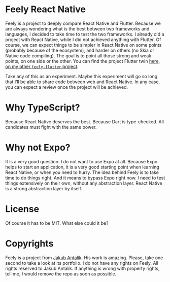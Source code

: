 # Feely React Native

Feely is a project to deeply compare React Native and Flutter. Because we are always wondering what is the best between two frameworks and languages, I decided to take time to test the two frameworks. I already did a project with React Native, while I did not achieved anything with Flutter. Of course, we can expect things to be simpler in React Native on some points (probably because of the ecosystem), and harder on others (no Skia or Native code compiling). The goal is to point all those strong and weak points, on one side or the other. You can find the project Flutter twin [here, on my other `feely-flutter` project](https://github.com/ghivert/feely-flutter).

Take any of this as an experiment. Maybe this experiment will go so long that I’ll be able to share code between web and React Native. In any case, you can expect a review once the project will be achieved.

# Why TypeScript?

Because React Native deserves the best. Because Dart is type-checked. All candidates must fight with the same power.

# Why not Expo?

It is a very good question. I do not want to use Expo at all. Because Expo helps to start an application, it is a very good starting point when learning React Native, or when you need to hurry. The idea behind Feely is to take time to do things right. And it means to bypass Expo right now. I need to test things extensively on their own, without any abstraction layer. React Native is a strong abstraction layer by itself.

# License

Of course it has to be MIT. What else could it be?

# Copyrights

Feely is a project from [Jakub Antalík](https://www.behance.net/gallery/25685965/Feely-Chat-App). His work is amazing. Please, take one second to take a look at its portfolio. I do not have any rights on Feely. All rights reserved to Jakub Antalík. If anything is wrong with property rights, tell me, I would remove the repo as soon as possible.
